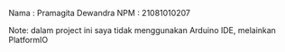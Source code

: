 Nama : Pramagita Dewandra
NPM  : 21081010207

Note: dalam project ini saya tidak menggunakan Arduino IDE, melainkan PlatformIO
